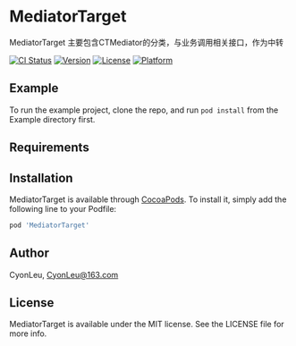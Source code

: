 # MediatorTarget
MediatorTarget 主要包含CTMediator的分类，与业务调用相关接口，作为中转

[![CI Status](https://img.shields.io/travis/CyonLeu/MediatorTarget.svg?style=flat)](https://travis-ci.org/CyonLeu/MediatorTarget)
[![Version](https://img.shields.io/cocoapods/v/MediatorTarget.svg?style=flat)](https://cocoapods.org/pods/MediatorTarget)
[![License](https://img.shields.io/cocoapods/l/MediatorTarget.svg?style=flat)](https://cocoapods.org/pods/MediatorTarget)
[![Platform](https://img.shields.io/cocoapods/p/MediatorTarget.svg?style=flat)](https://cocoapods.org/pods/MediatorTarget)

## Example

To run the example project, clone the repo, and run `pod install` from the Example directory first.

## Requirements

## Installation

MediatorTarget is available through [CocoaPods](https://cocoapods.org). To install
it, simply add the following line to your Podfile:

```ruby
pod 'MediatorTarget'
```

## Author

CyonLeu, CyonLeu@163.com

## License

MediatorTarget is available under the MIT license. See the LICENSE file for more info.
